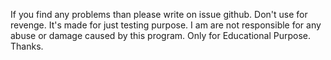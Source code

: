 


If you find any problems than please write on issue github. Don't use for revenge. It's made for just testing purpose. I am are not responsible for any abuse or damage caused by this program. Only for Educational Purpose. Thanks.
